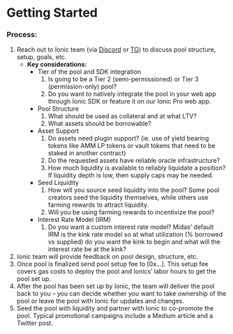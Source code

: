 # Getting Started

### Process:

1. Reach out to Ionic team (via [Discord](https://bit.ly/Ionic\_Discord) or [TG](https://t.me/ionicmoney)) to discuss pool structure, setup, goals, etc.
   * **Key considerations:**
     * Tier of the pool and SDK integration
       1. Is going to be a Tier 2 (semi-permissioned) or Tier 3 (permission-only) pool?
       2. Do you want to natively integrate the pool in your web app through Ionic SDK or feature it on our Ionic Pro web app.
     * Pool Structure
       1. What should be used as collateral and at what LTV?
       2. What assets should be borrowable?
     * Asset Support
       1. Do assets need plugin support? (ie. use of yield bearing tokens like AMM LP tokens or vault tokens that need to be staked in another contract)
       2. Do the requested assets have reliable oracle infrastructure?
       3. How much liquidity is available to reliably liquidate a position? If liquidity depth is low, then supply caps may be needed.
     * Seed Liquidity
       1. How will you source seed liquidity into the pool? Some pool creators seed the liquidity themselves, while others use farming rewards to attract liquidity.
       2. Will you be using farming rewards to incentivize the pool?
     * Interest Rate Model (IRM)
       1. Do you want a custom interest rate model? Midas’ default IRM is the kink rate model so at what utilization (% borrowed vs supplied) do you want the kink to begin and what will the interest rate be at the kink?
2. Ionic team will provide feedback on pool design, structure, etc.
3. Once pool is finalized send pool setup fee to \[0x…]. This setup fee covers gas costs to deploy the pool and Ionics’ labor hours to get the pool set up.
4. After the pool has been set up by Ionic, the team will deliver the pool back to you – you can decide whether you want to take ownership of the pool or leave the pool with Ionic for updates and changes.
5. Seed the pool with liquidity and partner with Ionic to co-promote the pool. Typical promotional campaigns include a Medium article and a Twitter post.
